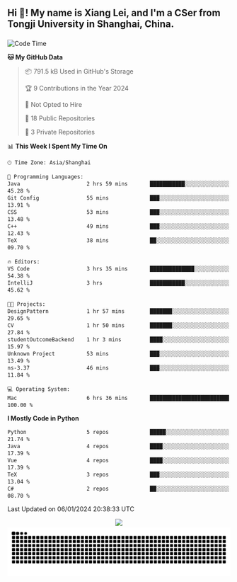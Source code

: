 <h2 align="left">Hi 👋! My name is Xiang Lei, and I'm a CSer from Tongji University in Shanghai, China.</h2>

###

<!--START_SECTION:waka-->
![Code Time](http://img.shields.io/badge/Code%20Time-415%20hrs%2057%20mins-blue)

**🐱 My GitHub Data** 

> 📦 791.5 kB Used in GitHub's Storage 
 > 
> 🏆 9 Contributions in the Year 2024
 > 
> 🚫 Not Opted to Hire
 > 
> 📜 18 Public Repositories 
 > 
> 🔑 3 Private Repositories 
 > 
📊 **This Week I Spent My Time On** 

```text
🕑︎ Time Zone: Asia/Shanghai

💬 Programming Languages: 
Java                     2 hrs 59 mins       ███████████░░░░░░░░░░░░░░   45.28 % 
Git Config               55 mins             ███░░░░░░░░░░░░░░░░░░░░░░   13.91 % 
CSS                      53 mins             ███░░░░░░░░░░░░░░░░░░░░░░   13.48 % 
C++                      49 mins             ███░░░░░░░░░░░░░░░░░░░░░░   12.43 % 
TeX                      38 mins             ██░░░░░░░░░░░░░░░░░░░░░░░   09.70 % 

🔥 Editors: 
VS Code                  3 hrs 35 mins       ██████████████░░░░░░░░░░░   54.38 % 
IntelliJ                 3 hrs               ███████████░░░░░░░░░░░░░░   45.62 % 

🐱‍💻 Projects: 
DesignPattern            1 hr 57 mins        ███████░░░░░░░░░░░░░░░░░░   29.65 % 
CV                       1 hr 50 mins        ███████░░░░░░░░░░░░░░░░░░   27.84 % 
studentOutcomeBackend    1 hr 3 mins         ████░░░░░░░░░░░░░░░░░░░░░   15.97 % 
Unknown Project          53 mins             ███░░░░░░░░░░░░░░░░░░░░░░   13.49 % 
ns-3.37                  46 mins             ███░░░░░░░░░░░░░░░░░░░░░░   11.84 % 

💻 Operating System: 
Mac                      6 hrs 36 mins       █████████████████████████   100.00 % 
```

**I Mostly Code in Python** 

```text
Python                   5 repos             █████░░░░░░░░░░░░░░░░░░░░   21.74 % 
Java                     4 repos             ████░░░░░░░░░░░░░░░░░░░░░   17.39 % 
Vue                      4 repos             ████░░░░░░░░░░░░░░░░░░░░░   17.39 % 
TeX                      3 repos             ███░░░░░░░░░░░░░░░░░░░░░░   13.04 % 
C#                       2 repos             ██░░░░░░░░░░░░░░░░░░░░░░░   08.70 % 
```




 Last Updated on 06/01/2024 20:38:33 UTC
<!--END_SECTION:waka-->

<div align="center">
  <img src="https://github-readme-stats.vercel.app/api?username=Lei00764&show_icons=true&theme=radical" />
 </div>

 <div align="center">

<picture>
  <source media="(prefers-color-scheme: dark)" srcset="https://raw.githubusercontent.com/Lei00764/Lei00764/output/github-contribution-grid-snake-dark.svg">
  <source media="(prefers-color-scheme: light)" srcset="https://raw.githubusercontent.com/Lei00764/Lei00764/output/github-contribution-grid-snake.svg">
  <img alt="github contribution grid snake animation" src="https://raw.githubusercontent.com/Lei00764/Lei00764/output/github-contribution-grid-snake.svg">
</picture>

</div>




